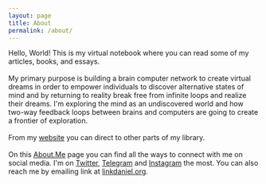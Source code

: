 ```yaml
---
layout: page
title: About
permalink: /about/
---
```


Hello, World! This is my virtual notebook where you can read some of my articles, books, and essays.\
<br>
My primary purpose is building a brain computer network to create virtual dreams in order to empower individuals to discover alternative states of mind and by returning to reality break free from infinite loops and realize their dreams. I'm exploring the mind as an undiscovered world and how two-way feedback loops between brains and computers are going to create a frontier of exploration.\
<br>
From my [website](https://linkdaniel.org) you can direct to other parts of my library.\
<br>
On this [About.Me](https://about.me/linkdaniel) page you can find all the ways to connect with me on social media. I'm on [Twitter](https://twitter.com/linkdniel), [Telegram](https://t.me/linkdaniel) and [Instagram](https://instagram.com/linkdniel) the most. You can also reach me by emailing link at [linkdaniel.org](https://linkdaniel.org).
